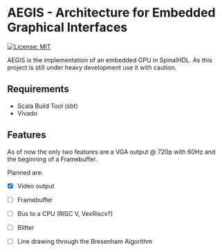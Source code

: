 # AEGIS - Architecture for Embedded Graphical Interfaces

[![License: MIT](https://img.shields.io/badge/License-MIT-yellow.svg)](https://opensource.org/licenses/MIT)

AEGIS is the implementation of an embedded GPU in SpinalHDL.
As this project is still under heavy development use it with caution.

## Requirements

- Scala Build Tool (sbt)
- Vivado

## Features

As of now the only two features are a VGA output @ 720p with 60Hz and the beginning of a Framebuffer.

Planned are:

- [x] Video output
- [ ] Framebuffer
- [ ] Bus to a CPU (RISC V, VexRiscv?)
- [ ] Blitter
- [ ] Line drawing through the Bresenham Algorithm

